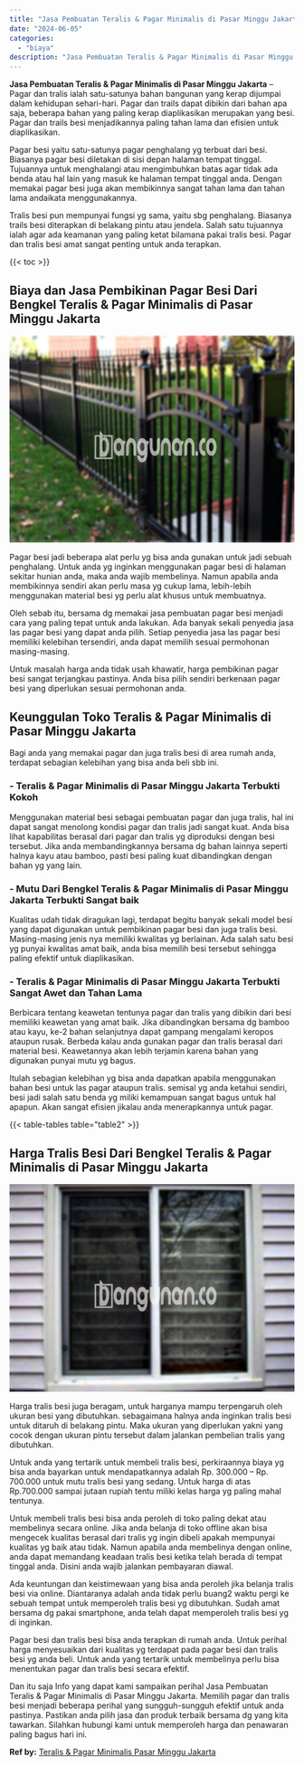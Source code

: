 ```yaml
---
title: "Jasa Pembuatan Teralis & Pagar Minimalis di Pasar Minggu Jakarta"
date: "2024-06-05"
categories: 
  - "biaya"
description: "Jasa Pembuatan Teralis & Pagar Minimalis di Pasar Minggu Jakarta. Dan itu saja Info yang dapat kami sampaikan perihal Jasa Pembuatan Teralis & Pagar Minimali..."
---
```


**Jasa Pembuatan Teralis & Pagar Minimalis di Pasar Minggu Jakarta** – Pagar dan tralis ialah satu-satunya bahan bangunan yang kerap dijumpai dalam kehidupan sehari-hari. Pagar dan trails dapat dibikin dari bahan apa saja, beberapa bahan yang paling kerap diaplikasikan merupakan yang besi. Pagar dan trails besi menjadikannya paling tahan lama dan efisien untuk diaplikasikan.

Pagar besi yaitu satu-satunya pagar penghalang yg terbuat dari besi. Biasanya pagar besi diletakan di sisi depan halaman tempat tinggal. Tujuannya untuk menghalangi atau mengimbuhkan batas agar tidak ada benda atau hal lain yang masuk ke halaman tempat tinggal anda. Dengan memakai pagar besi juga akan membikinnya sangat tahan lama dan tahan lama andaikata menggunakannya.

Tralis besi pun mempunyai fungsi yg sama, yaitu sbg penghalang. Biasanya trails besi diterapkan di belakang pintu atau jendela. Salah satu tujuannya ialah agar ada keamanan yang paling ketat bilamana pakai tralis besi. Pagar dan tralis besi amat sangat penting untuk anda terapkan.

{{< toc >}}

## Biaya dan Jasa Pembikinan Pagar Besi Dari Bengkel Teralis & Pagar Minimalis di Pasar Minggu Jakarta

![Jasa Pembuatan Teralis & Pagar Minimalis di Pasar Minggu Jakarta](/images/pagar-minimalis-murah-65.png)

Pagar besi jadi beberapa alat perlu yg bisa anda gunakan untuk jadi sebuah penghalang. Untuk anda yg inginkan menggunakan pagar besi di halaman sekitar hunian anda, maka anda wajib membelinya. Namun apabila anda membikinnya sendiri akan perlu masa yg cukup lama, lebih-lebih menggunakan material besi yg perlu alat khusus untuk membuatnya.

Oleh sebab itu, bersama dg memakai jasa pembuatan pagar besi menjadi cara yang paling tepat untuk anda lakukan. Ada banyak sekali penyedia jasa las pagar besi yang dapat anda pilih. Setiap penyedia jasa las pagar besi memiliki kelebihan tersendiri, anda dapat memilih sesuai permohonan masing-masing.

Untuk masalah harga anda tidak usah khawatir, harga pembikinan pagar besi sangat terjangkau pastinya. Anda bisa pilih sendiri berkenaan pagar besi yang diperlukan sesuai permohonan anda.

## Keunggulan Toko Teralis & Pagar Minimalis di Pasar Minggu Jakarta

Bagi anda yang memakai pagar dan juga tralis besi di area rumah anda, terdapat sebagian kelebihan yang bisa anda beli sbb ini.

### \- Teralis & Pagar Minimalis di Pasar Minggu Jakarta Terbukti Kokoh

Menggunakan material besi sebagai pembuatan pagar dan juga tralis, hal ini dapat sangat menolong kondisi pagar dan tralis jadi sangat kuat. Anda bisa lihat kapabilitas berasal dari pagar dan tralis yg diproduksi dengan besi tersebut. Jika anda membandingkannya bersama dg bahan lainnya seperti halnya kayu atau bamboo, pasti besi paling kuat dibandingkan dengan bahan yg yang lain.

### \- Mutu Dari Bengkel Teralis & Pagar Minimalis di Pasar Minggu Jakarta Terbukti Sangat baik

Kualitas udah tidak diragukan lagi, terdapat begitu banyak sekali model besi yang dapat digunakan untuk pembikinan pagar besi dan juga tralis besi. Masing-masing jenis nya memiliki kwalitas yg berlainan. Ada salah satu besi yg punyai kwalitas amat baik, anda bisa memilih besi tersebut sehingga paling efektif untuk diaplikasikan.

### \- Teralis & Pagar Minimalis di Pasar Minggu Jakarta Terbukti Sangat Awet dan Tahan Lama

Berbicara tentang keawetan tentunya pagar dan tralis yang dibikin dari besi memiliki keawetan yang amat baik. Jika dibandingkan bersama dg bamboo atau kayu, ke-2 bahan selanjutnya dapat gampang mengalami keropos ataupun rusak. Berbeda kalau anda gunakan pagar dan tralis berasal dari material besi. Keawetannya akan lebih terjamin karena bahan yang digunakan punyai mutu yg bagus.

Itulah sebagian kelebihan yg bisa anda dapatkan apabila menggunakan bahan besi untuk las pagar ataupun tralis. semisal yg anda ketahui sendiri, besi jadi salah satu benda yg miliki kemampuan sangat bagus untuk hal apapun. Akan sangat efisien jikalau anda menerapkannya untuk pagar.

{{< table-tables table="table2" >}}

## Harga Tralis Besi Dari Bengkel Teralis & Pagar Minimalis di Pasar Minggu Jakarta

![Jasa Pembuatan Teralis & Pagar Minimalis di Pasar Minggu Jakarta](/images/teralis-minimalis-murah-20.png)

Harga tralis besi juga beragam, untuk harganya mampu terpengaruh oleh ukuran besi yang dibutuhkan. sebagaimana halnya anda inginkan tralis besi untuk ditaruh di belakang pintu. Maka ukuran yang diperlukan yakni yang cocok dengan ukuran pintu tersebut dalam jalankan pembelian tralis yang dibutuhkan.

Untuk anda yang tertarik untuk membeli tralis besi, perkiraannya biaya yg bisa anda bayarkan untuk mendapatkannya adalah Rp. 300.000 – Rp. 700.000 untuk mutu tralis besi yang sedang. Untuk harga di atas Rp.700.000 sampai jutaan rupiah tentu miliki kelas harga yg paling mahal tentunya.

Untuk membeli tralis besi bisa anda peroleh di toko paling dekat atau membelinya secara online. Jika anda belanja di toko offline akan bisa mengecek kualitas berasal dari tralis yg ingin dibeli apakah mempunyai kualitas yg baik atau tidak. Namun apabila anda membelinya dengan online, anda dapat memandang keadaan tralis besi ketika telah berada di tempat tinggal anda. Disini anda wajib jalankan pembayaran diawal.

Ada keuntungan dan keistimewaan yang bisa anda peroleh jika belanja tralis besi via online. Diantaranya adalah anda tidak perlu buang2 waktu pergi ke sebuah tempat untuk memperoleh tralis besi yg dibutuhkan. Sudah amat bersama dg pakai smartphone, anda telah dapat memperoleh tralis besi yg di inginkan.

Pagar besi dan tralis besi bisa anda terapkan di rumah anda. Untuk perihal harga menyesuaikan dari kualitas yg terdapat pada pagar besi dan tralis besi yg anda beli. Untuk anda yang tertarik untuk membelinya perlu bisa menentukan pagar dan tralis besi secara efektif.

Dan itu saja Info yang dapat kami sampaikan perihal Jasa Pembuatan Teralis & Pagar Minimalis di Pasar Minggu Jakarta. Memilih pagar dan tralis besi menjadi beberapa perihal yang sungguh-sungguh efektif untuk anda pastinya. Pastikan anda pilih jasa dan produk terbaik bersama dg yang kita tawarkan. Silahkan hubungi kami untuk memperoleh harga dan penawaran paling bagus hari ini.

**Ref by:** [Teralis & Pagar Minimalis Pasar Minggu Jakarta](https://id.wikipedia.org/wiki/Teralis)
